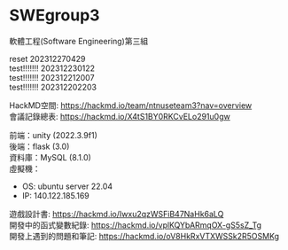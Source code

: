 # SWEgroup3  
軟體工程(Software Engineering)第三組  

reset 202312270429  
test!!!!!!! 202312230122  
test!!!!!!! 202312212007  
test!!!!!!! 202312202203  

HackMD空間: https://hackmd.io/team/ntnuseteam3?nav=overview  
會議記錄總表: https://hackmd.io/X4tS1BY0RKCvELo291u0gw   

前端：unity (2022.3.9f1)  
後端：flask (3.0)  
資料庫：MySQL (8.1.0)  
虛擬機：  
* OS: ubuntu server 22.04  
* IP: 140.122.185.169  

遊戲設計書: https://hackmd.io/Iwxu2qzWSFiB47NaHk6aLQ  
開發中的函式變數紀錄: https://hackmd.io/vplKQYbARmqOX-gS5sZ_Tg  
開發上遇到的問題和筆記: https://hackmd.io/oV8HkRxVTXWSSk2R5OSMKg  
